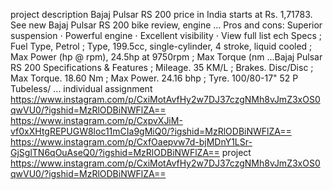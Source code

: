 project description Bajaj Pulsar RS 200 price in India starts at Rs. 1,71783. See new Bajaj Pulsar RS 200 bike review, engine ...
Pros and cons: Superior suspension ⋅ Powerful engine ⋅ Excellent visibility ⋅ View full list ech Specs ; Fuel Type, Petrol ; Type, 199.5cc, single-cylinder, 4 stroke, liquid cooled ; Max Power (hp @ rpm), 24.5hp at 9750rpm ; Max Torque (nm ...Bajaj Pulsar RS 200 Specifications & Features ; Mileage. 35 KM/L ; Brakes. Disc/Disc ; Max Torque. 18.60 Nm ; Max Power. 24.16 bhp ; Tyre. 100/80-17" 52 P Tubeless/ ...
individual assignment https://www.instagram.com/p/CxiMotAvfHy2w7DJ37czgNMh8vJmZ3xOS0qwVU0/?igshid=MzRlODBiNWFlZA== https://www.instagram.com/p/CxpvXJiM-vf0xXHtgREPUGW8loc11mCIa9gMiQ0/?igshid=MzRlODBiNWFlZA== https://www.instagram.com/p/CxfOaepvw7d-bjMDnY1LSr-GjSglTN6qOuAseQ0/?igshid=MzRlODBiNWFlZA==
project https://www.instagram.com/p/CxiMotAvfHy2w7DJ37czgNMh8vJmZ3xOS0qwVU0/?igshid=MzRlODBiNWFlZA==
